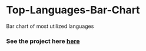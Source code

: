 # Top-Languages-Bar-Chart
Bar chart of most utilized languages 
### See the project here [here](https://diogobatista1.github.io/Top-Languages-Bar-Chart/)
